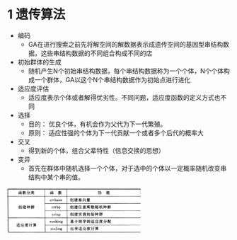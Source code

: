 # 1 遗传算法

* 编码
  * GA在进行搜索之前先将解空间的解数据表示成遗传空间的基因型串结构数据，这些串结构数据的不同组合构成不同的店
* 初始群体的生成
  * 随机产生N个初始串结构数据，每个串结构数据称为一个个体，N个个体构成一个群体，GA以这个N个串结构数据作为初始点进行进化
* 适应度评估
  * 适应度表示个体或者解得优劣性。不同问题，适应度函数的定义方式也不同
* 选择
  * 目的： 优良个体，有机会作为父代为下一代繁殖。
  * 原则： 适应性强的个体为下一代贡献一个或者多个后代的概率大
* 交叉
  * 得到新的个体，组合父辈特性（信息交换的思想）
* 变异
  * 首先在群体中随机选择一个个体，对于选中的个体以一定概率随机改变串结构中某个串的值。

<img src="work.assets/image-20210224150116693.png" alt="image-20210224150116693" style="zoom:33%;" />